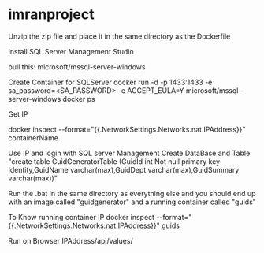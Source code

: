 # imranproject
Unzip the zip file and place it in the same directory as the Dockerfile 

Install SQL Server Management Studio

pull this: microsoft/mssql-server-windows

Create Container for SQLServer
docker run -d -p 1433:1433 -e sa_password=<SA_PASSWORD> -e ACCEPT_EULA=Y microsoft/mssql-server-windows
docker ps

Get IP

docker inspect --format="{{.NetworkSettings.Networks.nat.IPAddress}}" containerName

Use IP and login with SQL server Management
Create DataBase and Table
"create table GuidGeneratorTable (GuidId int Not null primary key Identity,GuidName varchar(max),GuidDept varchar(max),GuidSummary varchar(max))"

Run the .bat in the same directory as everything else and you should end up with an image called "guidgenerator" 
and a running container called "guids"

To Know running container IP 
docker inspect --format="{{.NetworkSettings.Networks.nat.IPAddress}}" guids  

Run on Browser
IPAddress/api/values/

